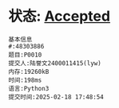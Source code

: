 # 状态: [Accepted](http://dsbpython.openjudge.cn/dspythonbook/solution/48303886/)
```
基本信息
#:48303886
题目:P0010
提交人:陆誉文2400011415(lyw)
内存:19260kB
时间:198ms
语言:Python3
提交时间:2025-02-18 17:48:54
```